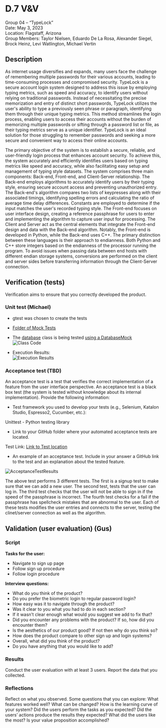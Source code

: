 # D.7 V&V

Group 04 – “TypeLock”\
Date: May 3, 2023\
Location: Flagstaff, Arizona\
Group Members: Taylor Nielsen, Eduardo De La Rosa, Alexander Siegel, Brock Heinz, Levi Watlington, Michael Vertin

## Description

As internet usage diversifies and expands, many users face the challenge of remembering multiple passwords for their various accounts, leading to time-consuming processes and compromised security. TypeLock is a secure account login system designed to address this issue by employing typing metrics, such as speed and accuracy, to identify users without relying on traditional passwords. Instead of necessitating the precise memorization and entry of distinct short passwords, TypeLock utilizes the user's ability to type a previously seen phrase or paragraph, identifying them through their unique typing metrics. This method streamlines the login process, enabling users to access their accounts without the burden of memorizing multiple passwords or sifting through a password list or file, as their typing metrics serve as a unique identifier. TypeLock is an ideal solution for those struggling to remember passwords and seeking a more secure and convenient way to access their online accounts.

The primary objective of the system is to establish a secure, reliable, and user-friendly login process that enhances account security. To achieve this, the system accurately and efficiently identifies users based on typing metrics like speed and accuracy, while also facilitating easy setup and management of typing style datasets. The system comprises three main components: Back-end, Front-end, and Client-Server relationship. The Back-end employs algorithms to accurately identify users by their typing style, ensuring secure account access and preventing unauthorized entry. The Back-end's algorithm compares two lists of keypresses along with their associated timings, identifying spelling errors and calculating the ratio of average time delay differences. Constants are employed to determine if the input matches the user's recorded typing style. The Front-end focuses on user interface design, creating a reference passphrase for users to enter and implementing the algorithm to capture user input for processing. The Client and Server act as the central elements that integrate the Front-end design and data with the Back-end algorithm. Notably, the Front-end is developed in Python, while the Back-end uses C++. The primary distinction between these languages is their approach to endianness. Both Python and C++ store integers based on the endianness of the processor running the program. To avoid issues when passing data between end hosts with different endian storage systems, conversions are performed on the client and server sides before transferring information through the Client-Server connection.

## Verification (tests)

Verification aims to ensure that you correctly developed the product.

### Unit test (Michael)

- gtest was chosen to create the tests

- [Folder of Mock Tests](https://github.com/Gus-Siegel/ProjectPassword/tree/main/Current_Release/BackEndServer)

- The [database](https://github.com/Gus-Siegel/ProjectPassword/blob/main/Current_Release/BackEndServer/mockTestWithServer.cpp) class is being tested [using a DatabaseMock](https://github.com/Gus-Siegel/ProjectPassword/blob/main/Current_Release/BackEndServer/mockTestWithServer.cpp)
\
![Class Code](https://cdn.discordapp.com/attachments/856622349516144665/1103493888615923752/image.png)

- Execution Results:\
![Execution Results](https://cdn.discordapp.com/attachments/856622349516144665/1103494402497859644/image.png)

### Acceptance test (TBD)

An acceptance test is a test that verifies the correct implementation of a feature from the user interface perspective. An acceptance test is a black box test (the system is tested without knowledge about its internal implementation). Provide the following information:

- Test framework you used to develop your tests (e.g., Selenium, Katalon Studio, Espresso2, Cucumber, etc.):

Unittest - Python testing library

- Link to your GitHub folder where your automated acceptance tests are located.

Test Link: [Link to Test location](https://github.com/Gus-Siegel/ProjectPassword/tree/main/Current_Release/FrontEndClient)

- An example of an acceptance test. Include in your answer a GitHub link to the test and an explanation about the tested feature.

![AcceptanceTestResults](https://github.com/Gus-Siegel/ProjectPassword/blob/main/Deliverables/Submitted/AcceptanceTest.png)

The above test performs 3 different tests. The first is a signup test to make sure that we can add a new user. The second test, tests that the user can log in. The third test checks that the user will not be able to sign in if the speed of the passphrase is incorrect. The fourth test checks for a fail if the passphrase has spellcheck mistakes that are abnormal to the user. Each of these tests modifies the user entries and connects to the server, testing the clinet/server connection as well as the algorithm.

## Validation (user evaluation) (Gus)

### Script

**Tasks for the user:**

- Navigate to sign up page
- Follow sign up procedure
- Follow login procedure

**Interview questions:**

- What do you think of the product?
- Do you prefer the biometric login to regular password login?
- How easy was it to navigate through the product?
- Was it clear to you what you had to do in each section?
- If it wasn’t clear enough what would you suggest we add to fix that?
- Did you encounter any problems with the product? If so, how did you encounter them?
- Is the aesthetics of our product good? If not then why do you think so?
- How does the product compare to other sign up and login systems?
- Overall, what did you think of the product?
- Do you have anything that you would like to add?

### Results

Conduct the user evaluation with at least 3 users. Report the data that you collected.

### Reflections

Reflect on what you observed. Some questions that you can explore: What features worked well? What can be changed? How is the learning curve of your system? Did the users perform the tasks as you expected? Did the users’ actions produce the results they expected? What did the users like the most? Is your value proposition accomplished?
